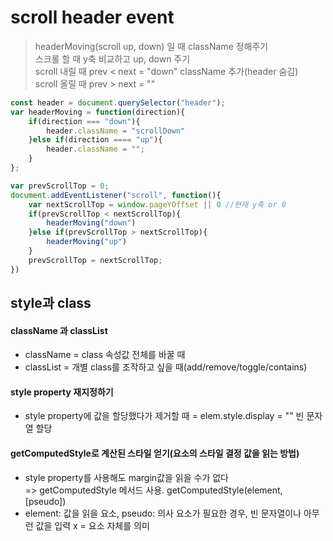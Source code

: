 scroll header event
==============

> headerMoving(scroll up, down) 일 때 className 정해주기  
> 스크롤 할 때 y축 비교하고 up, down 주기  
> scroll 내릴 때 prev < next = "down" className 추가(header 숨김)  
> scroll 올릴 때 prev > next = ""


```javascript
const header = document.querySelector("header");
var headerMoving = function(direction){
    if(direction === "down"){
        header.className = "scrollDown"
    }else if(direction ==== "up"){
        header.className = "";
    }
};

var prevScrollTop = 0;
document.addEventListener("scroll", function(){
    var nextScrollTop = window.pageYOffset || 0 //현재 y축 or 0
    if(prevScrollTop < nextScrollTop){
        headerMoving("down")
    }else if(prevScrollTop > nextScrollTop){
        headerMoving("up")
    }
    prevScrollTop = nextScrollTop;
})

```

style과 class
-------------
#### className 과 classList

* className = class 속성값 전체를 바꿀 때
* classList = 개별 class를 조작하고 싶을 때(add/remove/toggle/contains)

#### style property 재지정하기

* style property에 값을 할당했다가 제거할 때 = elem.style.display = "" 빈 문자열 할당

#### getComputedStyle로 계산된 스타일 얻기(요소의 스타일 결정 값을 읽는 방법)

* style property를 사용해도 margin값을 읽을 수가 없다  
=> getComputedStyle 메서드 사용. getComputedStyle(element, [pseudo])
* element: 값을 읽을 요소, pseudo: 의사 요소가 필요한 경우, 빈 문자열이나 아무런 값을 입력 x = 요소 자체를 의미
